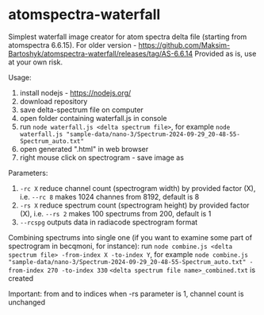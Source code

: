 # atomspectra-waterfall

Simplest waterfall image creator for atom spectra delta file (starting from atomspectra 6.6.15). For older version - https://github.com/Maksim-Bartoshyk/atomspectra-waterfall/releases/tag/AS-6.6.14
Provided as is, use at your own risk.

Usage:
1) install nodejs - https://nodejs.org/
2) download repository
3) save delta-spectrum file on computer
4) open folder containing waterfall.js in console
5) run ```node waterfall.js <delta spectrum file>```, for example ```node waterfall.js "sample-data/nano-3/Spectrum-2024-09-29_20-48-55-Spectrum_auto.txt"```
6) open generated "<delta spectrum file name>.html" in web browser
7) right mouse click on spectrogram - save image as

Parameters:
1) ```-rc X``` reduce channel count (spectrogram width) by provided factor (X), i.e. ```--rc 8``` makes 1024 channes from 8192, default is 8
2) ```-rs X``` reduce spectrum count (spectrogram height) by provided factor (X), i.e. ```--rs 2``` makes 100 spectrums from 200, default is 1
3) ```--rcspg``` outputs data in radiacode spectrogram format

Combining spectrums into single one (if you want to examine some part of spectrogram in becqmoni, for instance):
run ```node combine.js <delta spectrum file> -from-index X -to-index Y```, for example ```node combine.js "sample-data/nano-3/Spectrum-2024-09-29_20-48-55-Spectrum_auto.txt" -from-index 270 -to-index 330```
```<delta spectrum file name>_combined.txt``` is created

Important: from and to indices when -rs parameter is 1, channel count is unchanged
